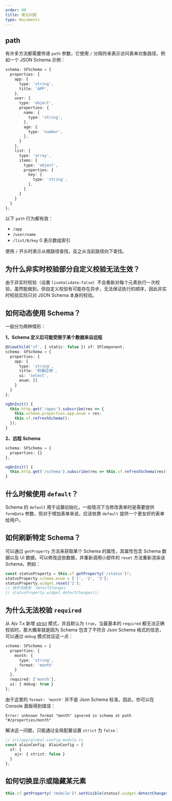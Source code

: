 ```yaml
---
order: 99
title: 常见问题
type: Documents
---
```


## path

有许多方法都需要传递 `path` 参数，它使用 `/` 分隔符来表示访问表单对象路径，例如一个 JSON Schema 示例：

```ts
schema: SFSchema = {
  properties: {
    app: {
      type: 'string',
      title: 'APP',
    },
    user: {
      type: 'object',
      properties: {
        name: {
          type: 'string',
        },
        age: {
          type: 'number',
        },
      }
    },
    list: {
      type: 'array',
      items: {
        type: 'object',
        properties: {
          key: {
            type: 'string',
          },
        }
      }
    }
  }
};
```

以下 `path` 行为都有效：

- `/app`
- `/user/name`
- `/list/0/key` 0 表示数组索引

使用 `/` 开头时表示从根路径查找，反之从当前路径向下查找。

## 为什么非实时校验部分自定义校验无法生效？

由于非实时校验（设置 `liveValidate:false`）不会重新对每个元素执行一次校验，虽然能做到，但自定义校验有可能存在异步，无法保证执行的顺序，因此非实时校验实际只对 JSON Schema 本身的校验。

## 如何动态使用 Schema？

一般分为两种情形：

**1、Schema 定义后可能受限于某个数据来自远程**

```ts
@ViewChild('sf', { static: false }) sf: SFComponent;
schema: SFSchema = {
  properties: {
    app: {
      type: 'string',
      title: '附属应用',
      ui: 'select',
      enum: []
    }
  }
};

ngOnInit() {
  this.http.get('/apps').subscribe(res => {
    this.schema.properties.app.enum = res;
    this.sf.refreshSchema();
  });
}
```

**2、远程 Schema**

```ts
schema: SFSchema = {
  properties: {}
};

ngOnInit() {
  this.http.get('/schema').subscribe(res => this.sf.refreshSchema(res));
}
```

## 什么时候使用 `default`？

Schema 的 `default` 用于设置初始化，一般情况下当修改表单时是需要提供 `formData` 参数，但对于增加表单来说，应该依靠 `default` 提供一个更友好的表单给用户。

## 如何刷新特定 Schema？

可以通过 `getProperty` 方法来获取某个 Schema 的属性，其属性包含 Schema 数据以及 Ui 数据，可以修改这些数据，并重新调用小部件的 `reset` 方法重新渲染该 Schema，例如：

```ts
const statusProperty = this.sf.getProperty('/status')!;
statusProperty.schema.enum = ['1', '2', '3'];
statusProperty.widget.reset('2');
// 或手动触发 `detectChanges`
// statusProperty.widget.detectChanges();
```

## 为什么无法校验 `required`

从 Ajv 7.x 新增 [strict](https://ajv.js.org/options.html#strict-mode-options) 模式，并且默认为 `true`，当最基本的 `required` 都无法正确校验时，那大概率就是因为 Schema 包含了不符合 Json Schema 格式的信息，可以通过 `debug` 模式验证这一点：

```ts
schema: SFSchema = {
  properties: {
    month: {
      type: 'string',
      format: 'month'
    }
  },
  required: ['month'],
  ui: { debug: true }
};
```

由于这里的 `format: 'month'` 并不是 Json Schema 标准，因此，你可以在 Console 面板得到错误：

```
Error: unknown format "month" ignored in schema at path "#/properties/month"
```

解决这一问题，只能通过全局配置设置 `strict` 为 `false`：

```ts
// src/app/global-config.module.ts
const alainConfig: AlainConfig = {
  sf: {
    ajv: { strict: false }
  }
};
```

## 如何切换显示或隐藏某元素

```ts
this.sf.getProperty('/mobile')?.setVisible(status).widget.detectChanges();
```
